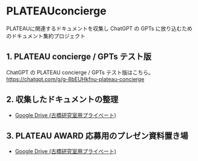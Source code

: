 # PLATEAUconcierge
PLATEAUに関連するドキュメントを収集し ChatGPT の GPTs に放り込むためのドキュメント集約プロジェクト


## 1. PLATEAU concierge / GPTs テスト版
ChatGPT の PLATEAU concierge / GPTs テスト版はこちら。
https://chatgpt.com/g/g-8bEUHkfnu-plateau-concierge

## 2. 収集したドキュメントの整理
 * [Google Drive (古橋研究室用プライベート)](https://drive.google.com/drive/u/0/folders/1sVGKHRs0UpzxWHDIGxhB4P4_5_2RYBDO)


## 3. PLATEAU AWARD 応募用のプレゼン資料置き場
 * [Google Drive (古橋研究室用プライベート)](https://drive.google.com/drive/u/0/folders/13dlMIk5rxhqDx7MHzF99JAI3vOoAVbhX)
